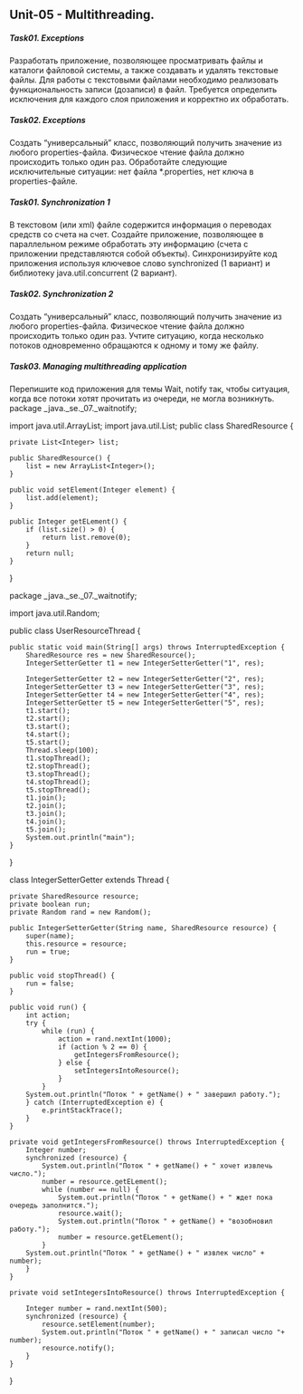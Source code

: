## Unit-05 - Multithreading.

##### Task01. Exceptions

Разработать приложение, позволяющее просматривать файлы и каталоги файловой системы, а также создавать и удалять текстовые файлы. Для работы с текстовыми файлами необходимо реализовать функциональность записи (дозаписи) в файл. Требуется определить исключения для каждого слоя приложения и корректно их обработать.

##### Task02. Exceptions

Создать “универсальный” класс, позволяющий получить значение из любого properties-файла. Физическое чтение файла должно происходить только один раз. Обработайте следующие исключительные ситуации: нет файла *.properties, нет ключа в properties-файле.

##### Task01. Synchronization 1

В текстовом (или xml) файле содержится информация о переводах средств со счета
на счет. Создайте приложение, позволяющее в параллельном режиме обработать эту
информацию (счета с приложении представляются собой объекты). Синхронизируйте код
приложения используя ключевое слово synchronized (1 вариант) и библиотеку
java.util.concurrent (2 вариант).

##### Task02. Synchronization 2

Создать “универсальный” класс, позволяющий получить значение из любого
properties-файла. Физическое чтение файла должно происходить только один раз. Учтите
ситуацию, когда несколько потоков одновременно обращаются к одному и тому же файлу.

##### Task03. Managing multithreading application

Перепишите код приложения для темы Wait, notify так, чтобы ситуация, когда все потоки
хотят прочитать из очереди, не могла возникнуть.
package _java._se._07._waitnotify;

import java.util.ArrayList;
import java.util.List;
public class SharedResource {
    
    private List<Integer> list;
    
    public SharedResource() {
        list = new ArrayList<Integer>();
    }

    public void setElement(Integer element) {
        list.add(element);
    }
    
    public Integer getELement() {
        if (list.size() > 0) {
            return list.remove(0);
        }
        return null;
    }
}

package _java._se._07._waitnotify;

import java.util.Random;

public class UserResourceThread {
    
    public static void main(String[] args) throws InterruptedException {
        SharedResource res = new SharedResource();
        IntegerSetterGetter t1 = new IntegerSetterGetter("1", res);

        IntegerSetterGetter t2 = new IntegerSetterGetter("2", res);
        IntegerSetterGetter t3 = new IntegerSetterGetter("3", res);
        IntegerSetterGetter t4 = new IntegerSetterGetter("4", res);
        IntegerSetterGetter t5 = new IntegerSetterGetter("5", res);
        t1.start();
        t2.start();
        t3.start();
        t4.start();
        t5.start();
        Thread.sleep(100);
        t1.stopThread();
        t2.stopThread();
        t3.stopThread();
        t4.stopThread();
        t5.stopThread();
        t1.join();
        t2.join();
        t3.join();
        t4.join();
        t5.join();
        System.out.println("main");
    }
}

class IntegerSetterGetter extends Thread {
    
    private SharedResource resource;
    private boolean run;
    private Random rand = new Random();
    
    public IntegerSetterGetter(String name, SharedResource resource) {
        super(name);
        this.resource = resource;
        run = true;
    }
    
    public void stopThread() {
        run = false;
    }
    
    public void run() {
        int action;
        try {
            while (run) {
                action = rand.nextInt(1000);
                if (action % 2 == 0) {
                    getIntegersFromResource();
                } else {
                    setIntegersIntoResource();
                }
            }
        System.out.println("Поток " + getName() + " завершил работу.");
        } catch (InterruptedException e) {
            e.printStackTrace();
        }
    }
    
    private void getIntegersFromResource() throws InterruptedException {
        Integer number;
        synchronized (resource) {
            System.out.println("Поток " + getName() + " хочет извлечь число.");
            number = resource.getELement();
            while (number == null) {
                System.out.println("Поток " + getName() + " ждет пока очередь заполнится.");
                resource.wait();
                System.out.println("Поток " + getName() + "возобновил работу.");
                number = resource.getELement();
            }
        System.out.println("Поток " + getName() + " извлек число" + number);
        }
    }
    
    private void setIntegersIntoResource() throws InterruptedException {
        
        Integer number = rand.nextInt(500);
        synchronized (resource) {
            resource.setElement(number);
            System.out.println("Поток " + getName() + " записал число "+ number);
            resource.notify();
        }
    }
}


